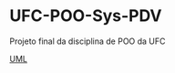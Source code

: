 # UFC-POO-Sys-PDV
Projeto final da disciplina de POO da UFC

[UML](https://github.com/CristianoMends/UFC-FBD-Sys-PDV/tree/main/DOCS/UML.png)

